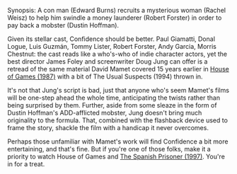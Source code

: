 Synopsis: A con man (Edward Burns) recruits a mysterious woman (Rachel Weisz) to help him swindle a money launderer (Robert Forster) in order to pay back a mobster (Dustin Hoffman).

Given its stellar cast, Confidence should be better. Paul Giamatti, Donal Logue, Luis Guzmán, Tommy Lister, Robert Forster, Andy Garcia, Morris Chestnut: the cast reads like a who's-who of indie character actors, yet the best director James Foley and screenwriter Doug Jung can offer is a retread of the same material David Mamet covered 15 years earlier in <a href="/browse/reviews/house-of-games-1987">House of Games (1987)</a> with a bit of The Usual Suspects (1994) thrown in.

It's not that Jung's script is bad, just that anyone who's seem Mamet's films will be one-step ahead the whole time, anticipating the twists rather than being surprised by them. Further, aside from some sleaze in the form of Dustin Hoffman's ADD-afflicted mobster, Jung doesn't bring much originality to the formula. That, combined with the flashback device used to frame the story, shackle the film with a handicap it never overcomes.

Perhaps those unfamiliar with Mamet's work will find Confidence a bit more entertaining, and that's fine. But if you're one of those folks, make it a priority to watch House of Games and <a href="/browse/reviews/the-spanish-prisoner-1997/">The Spanish Prisoner (1997)</a>. You're in for a treat.
